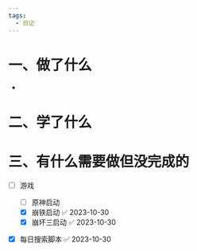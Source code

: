 ```yaml
---
tags:
  - 日记
---
```



# 一、做了什么

- 


# 二、学了什么




# 三、有什么需要做但没完成的
- [ ] 游戏
	- [ ] 原神启动
	- [x] 崩铁启动 ✅ 2023-10-30
	- [x] 崩坏三启动 ✅ 2023-10-30
- [x] 每日搜索脚本 ✅ 2023-10-30

